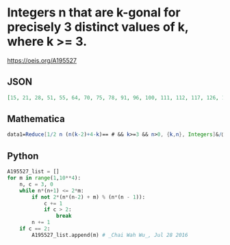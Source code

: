 # Integers n that are k\-gonal for precisely 3 distinct values of k, where k \>\= 3\.
https://oeis.org/A195527
## JSON
```JSON
[15, 21, 28, 51, 55, 64, 70, 75, 78, 91, 96, 100, 111, 112, 117, 126, 135, 136, 141, 144, 145, 148, 154, 156, 165, 175, 176, 186, 189, 195, 201, 204, 216, 232, 235, 238, 246, 255, 256, 285, 286, 288, 291, 297, 300, 306, 315, 316, 321, 322, 324, 330, 333, 336]
```
## Mathematica
```Mathematica
data1=Reduce[1/2 n (n(k-2)+4-k)== # && k>=3 && n>0, {k,n}, Integers]&/@Range[336]; data2=If[Head[#]===And, 1, Length[#]] &/@data1; data3=DeleteCases[Table[If[data2[[k]]==3, k], {k, 1, Length[data2]}], Null]
```
## Python
```Python
A195527_list = []
for m in range(1,10**4):
    n, c = 3, 0
    while n*(n+1) <= 2*m:
        if not 2*(n*(n-2) + m) % (n*(n - 1)):
            c += 1
            if c > 2:
                break
        n += 1
    if c == 2:
        A195527_list.append(m) # _Chai Wah Wu_, Jul 28 2016
```
